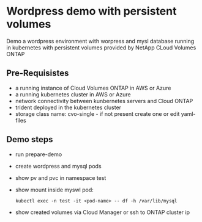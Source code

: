 # Wordpress demo with persistent volumes
Demo a wordpress environment with worpress and mysl database running in kubernetes with persistent volumes 
provided by NetApp CLoud Volumes ONTAP

## Pre-Requisistes
* a running instance of Cloud Volumes ONTAP in AWS or Azure
* a running kubernetes cluster in AWS or Azure
* network connectivity between kunbernetes servers and Cloud ONTAP
* trident deployed in the kubernetes cluster
* storage class name: cvo-single - if not present create one or edit yaml-files

## Demo steps
* run prepare-demo
* create wordpress and mysql pods
* show pv and pvc in namespace test
* show mount inside myswl pod: 

    ```kubectl exec -n test -it <pod-name> -- df -h /var/lib/mysql```
* show created volumes via Cloud Manager or ssh to ONTAP cluster ip

